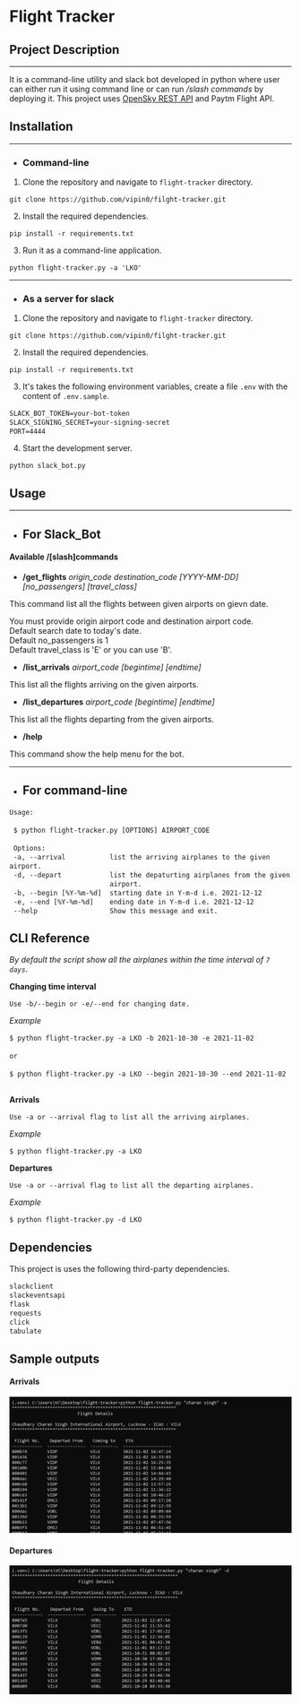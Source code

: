 # Flight Tracker


## Project Description
<hr>

It is a command-line utility and slack bot developed in python where user can either run it using command line or can run */slash commands* by deploying it. This project uses [OpenSky REST API](https://opensky-network.org/apidoc/rest.html) and Paytm Flight API.



## Installation

<hr>

- ### Command-line

1. Clone the repository and navigate to `flight-tracker` directory.
```
git clone https://github.com/vipin0/filght-tracker.git
```
  
2. Install the required dependencies.
```
pip install -r requirements.txt
```
3. Run it as a command-line application.
```
python flight-tracker.py -a 'LKO'
```
<hr>

- ### As a server for slack

1. Clone the repository and navigate to `flight-tracker` directory.
```
git clone https://github.com/vipin0/filght-tracker.git
```
  
2. Install the required dependencies.
```
pip install -r requirements.txt
```
3. It's takes the following environment variables, create a file `.env` with the content of `.env.sample`.
```
SLACK_BOT_TOKEN=your-bot-token
SLACK_SIGNING_SECRET=your-signing-secret
PORT=4444
```
4. Start the development server.
```
python slack_bot.py
```
## Usage

<hr>

- ## For Slack_Bot
#### Available /[slash]commands
- **/get_flights** *origin_code* *destination_code* *[YYYY-MM-DD]* *[no_passengers]* *[travel_class]*

 This command list all the flights between given airports on gievn date.

 You must provide origin airport code and destination airport code.<br>
    Default search date to today\'s date.<br>
    Default no_passengers is 1<br>
    Default travel_class is \'E\' or you can use \'B\'.

 - **/list_arrivals** *airport_code* *[begintime]* *[endtime]*

 This list all the flights arriving on the given airports.

 - **/list_departures** *airport_code* *[begintime]* *[endtime]*

 This list all the flights departing from the given airports.

 - **/help** 

 This command show the help menu for the bot.
<hr>

 - ## For command-line 

 ```
Usage: 

  $ python flight-tracker.py [OPTIONS] AIRPORT_CODE

  Options:
  -a, --arrival           list the arriving airplanes to the given airport.
  -d, --depart            list the depaturting airplanes from the given
                          airport.
  -b, --begin [%Y-%m-%d]  starting date in Y-m-d i.e. 2021-12-12
  -e, --end [%Y-%m-%d]    ending date in Y-m-d i.e. 2021-12-12
  --help                  Show this message and exit.

```

## CLI Reference
  *By default the script show all the airplanes within the time interval of `7 days`.*

  **Changing time interval**
  
    Use -b/--begin or -e/--end for changing date.
  
  *Example*
  ```
  $ python flight-tracker.py -a LKO -b 2021-10-30 -e 2021-11-02
  
  or
  
  $ python flight-tracker.py -a LKO --begin 2021-10-30 --end 2021-11-02


  ```

  **Arrivals**

    Use -a or --arrival flag to list all the arriving airplanes.
  
  *Example*

  ```
  $ python flight-tracker.py -a LKO
  ```

  **Departures**

    Use -a or --arrival flag to list all the departing airplanes.
  
  *Example*

  ```
  $ python flight-tracker.py -d LKO
  ```

## Dependencies
This project is uses the following third-party dependencies.
```
slackclient
slackeventsapi
flask
requests
click
tabulate
```


## Sample outputs
 #### Arrivals
 <img src="images/arrival.PNG"/><br>
 
 #### Departures
 <img src="images/depart.PNG"/>



